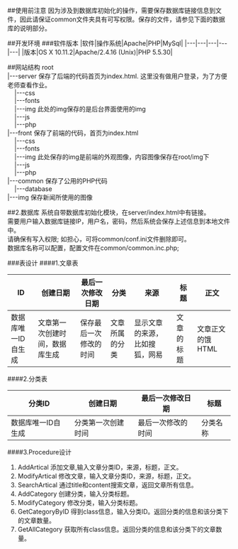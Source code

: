 ##使用前注意
因为涉及到数据库初始化的操作，需要保存数据库链接信息到文件，因此请保证common文件夹具有可写权限。保存的文件，请参见下面的数据库的说明部分。

##开发环境
###软件版本
|软件|操作系统|Apache|PHP|MySql|
|---|---|---|---|---|
|版本|OS X 10.11.2|Apache/2.4.16 (Unix)|PHP 5.5.30|


##网站结构
root  
|---server 保存了后端的代码首页为index.html. 这里没有做用户登录，为了方便老师查看作业。  
&nbsp;&nbsp;&nbsp;&nbsp;|---css  
&nbsp;&nbsp;&nbsp;&nbsp;|---fonts  
&nbsp;&nbsp;&nbsp;&nbsp;|---img 此处的img保存的是后台界面使用的img  
&nbsp;&nbsp;&nbsp;&nbsp;|---js  
&nbsp;&nbsp;&nbsp;&nbsp;|---php    
|---front 保存了前端的代码，首页为index.html  
&nbsp;&nbsp;&nbsp;&nbsp;|---css    
&nbsp;&nbsp;&nbsp;&nbsp;|---fonts    
&nbsp;&nbsp;&nbsp;&nbsp;|---img 此处保存的img是前端的外观图像，内容图像保存在root/img下    
&nbsp;&nbsp;&nbsp;&nbsp;|---js    
&nbsp;&nbsp;&nbsp;&nbsp;|---php    
|---common 保存了公用的PHP代码  
&nbsp;&nbsp;&nbsp;&nbsp;|---database  
|---img 保存新闻所使用的图像


##2.数据库
系统自带数据库初始化模块，在server/index.html中有链接。  
需要用户输入数据库链接IP，用户名，密码，然后系统会保存上述信息到本地文件中。  
请确保有写入权限; 如担心，可将common/conf.ini文件删除即可。  
数据库名称可以配置，配置文件在common/common.inc.php;



###表设计
####1.文章表  

|ID|创建日期|最后一次修改日期|分类|来源|标题|正文|
|---|---|---|---|---|---|---|
|数据库唯一ID自生成|文章第一次创建时间，数据库生成|保存最后一次修改的时间|文章所属的分类|显示文章的来源，比如搜狐，网易|文章的标题|文章正文的饿HTML|  

####2.分类表   

|分类ID|创建日期|最后一次修改日期|标题|
|---|---|---|---|
|数据库唯一ID自生成|分类第一次创建时间|最后一次修改的时间|分类名称|

####3.Procedure设计  
1) AddArtical 添加文章,输入文章分类ID，来源，标题，正文。  
2) ModifyArtical 修改文章，输入文章分类ID，来源，标题，正文。    
4) SearchArtical 通过title和content搜索文章，返回文章所有信息。  
5) AddCategory 创建分类，输入分类标题。  
6) ModifyCategory 修改分类，输入分类标题。
8) GetCategoryByID 得到class信息，输入分类ID。返回分类的信息和该分类下的文章数量。
9) GetAllCategory 获取所有class信息。返回分类的信息和该分类下的文章数量。  

